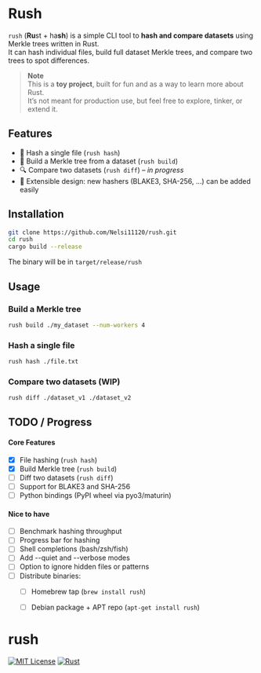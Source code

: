 # Rush

`rush` (**Ru**st + ha**sh**) is a simple CLI tool to **hash and compare datasets** using Merkle trees written in Rust.  
It can hash individual files, build full dataset Merkle trees, and compare two trees to spot differences.


> **Note**  
> This is a **toy project**, built for fun and as a way to learn more about Rust.  
> It’s not meant for production use, but feel free to explore, tinker, or extend it.

## Features

- 🔑 Hash a single file (`rush hash`)
- 🌳 Build a Merkle tree from a dataset (`rush build`)
- 🔍 Compare two datasets (`rush diff`) – *in progress*
- 🔌 Extensible design: new hashers (BLAKE3, SHA-256, …) can be added easily

## Installation
```bash
git clone https://github.com/Nelsi11120/rush.git
cd rush
cargo build --release
```
The binary will be in ```target/release/rush```

## Usage

### Build a Merkle tree

```bash
rush build ./my_dataset --num-workers 4
```

### Hash a single file
```bash
rush hash ./file.txt
```

### Compare two datasets (WIP)

```bash
rush diff ./dataset_v1 ./dataset_v2
```

## TODO / Progress

#### Core Features
- [x] File hashing (`rush hash`)
- [x] Build Merkle tree (`rush build`)
- [ ] Diff two datasets (`rush diff`)
- [ ] Support for BLAKE3 and SHA-256
- [ ] Python bindings (PyPI wheel via pyo3/maturin)

#### Nice to have
- [ ] Benchmark hashing throughput
- [ ] Progress bar for hashing
- [ ] Shell completions (bash/zsh/fish)
- [ ] Add --quiet and --verbose modes
- [ ] Option to ignore hidden files or patterns 
- [ ] Distribute binaries: 
  - [ ] Homebrew tap (`brew install rush`)
  - [ ] Debian package + APT repo (`apt-get install rush`)


# rush
[![MIT License](https://img.shields.io/badge/license-MIT-blue.svg)](LICENSE)
[![Rust](https://img.shields.io/badge/rust-1.89%2B-orange.svg)](https://www.rust-lang.org)
